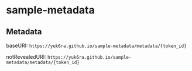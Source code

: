 # sample-metadata


## Metadata

baseURI: `https://yuk6ra.github.io/sample-metadata/metadata/{token_id}`

notRevealedURI: `https://yuk6ra.github.io/sample-metadata/metadata/{token_id}`
